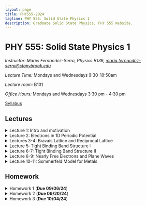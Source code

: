 ```yaml
---
layout: page
title: PHY555-2024
tagline: PHY 555: Solid State Physics 1
description: Graduate Solid State Physics, PHY 555 Website.
---
```


# PHY 555: Solid State Physics 1

*Instructor: Marivi Fernandez-Serra, Physics B139, maria.fernandez-serra@stonybrook.edu*  

*Lecture Time:* Mondays and Wednesdays 9:30-10:50am

*Lecture room:* B131

*Office Hours:* Mondays and Wednesdays 3:30 pm - 4:30 pm

[Syllabus](pages/syllabus.html)

## Lectures

<details>
  <summary>Lecture 1: Intro and motivation</summary>

<ul>
  <li> <a href="./pages/Lectures/L1/Lec1.pdf" target="_blank" rel="noopener noreferrer">Lecture 1 notes</a>  </li>
  <li> Readings: </li>
  <ul>
  <li> <a href="./pages/Lectures/L1/Anderson-MoreIsDifferent.pdf" target="_blank" rel="noopener noreferrer">More is Different, Phil Anderson</a> </li>
  <li> <a href="./pages/Lectures/L1/Vishik-TheJoyOfCondensedMatterPhysics.pdf" target="_blank" rel="noopener noreferrer">The Joy Of Condensed Matter Physics, Inna Vishik</a> </li>
  </ul>
</ul>
</details>

<details>
  <summary>Lecture 2: Electrons in 1D Periodic Potential</summary>

<ul>
  <li> <a href="./pages/Lectures/L2/L2.pdf" target="_blank" rel="noopener noreferrer">Lecture 2 notes</a>  </li>
  <li> Readings: </li>
  <ul>
  <li> Grosso and Parravicini, Chapter I.1 </li>
  </ul>
  <ul>
  <li> Ashcroft and Mermin, Chapter 8 </li>
  </ul>

  
</ul>
</details>

<details>
  <summary>Lectures 3-4: Bravais Lattice and Reciprocal Lattice</summary>

<ul>
  <li> <a href="./pages/Lectures/L3/L3.pdf" target="_blank" rel="noopener noreferrer">Lecture 3 notes</a>  </li>
   <li> <a href="./pages/Lectures/L3/L3-slides.pdf" target="_blank" rel="noopener noreferrer">Lecture 3 slides</a>  </li>
   
    <li> <a href="https://lampz.tugraz.at/~hadley/ss1/bzones/" target="_blank" rel="noopener noreferrer">Brilloin Zones and High Symmetry directions</a>  </li>
  <li> Readings: </li>
  <ul>
  <li> Grosso and Parravicini, Chapter II </li>
  </ul>
  <ul>
  <li> Ashcroft and Mermin, Chapters 4 & 5</li>
  </ul>
  <ul>
  <li> Cohen and Louie, Chapter II </li>
  </ul>


  
</ul>
</details>

<details>
  <summary>Lecture 5: Tight Binding Band Structure I</summary>

<ul>
  <li> <a href="./pages/Lectures/L5/L5.pdf" target="_blank" rel="noopener noreferrer">Lecture 5 notes</a>  </li>
  <li> Readings: </li>
  <ul>
  <li> Grosso and Parravicini, Chapter I.4 </li>
  </ul>
  <ul>
  <li> Ashcroft and Mermin, Chapter 10 </li>
  </ul>
  <ul>
  <li> Ziman, Chapter 3 </li>
  </ul>


  
</ul>
</details>

<details>
  <summary>Lecture 6-7: Tight Binding Band Structure II</summary>

<ul>
  <li> <a href="./pages/Lectures/L6/L6.pdf" target="_blank" rel="noopener noreferrer">Lecture 6 notes</a>  </li>
  
  <li> <a href="./pages/Lectures/L6/L6Slides.pdf" target="_blank" rel="noopener noreferrer">Lecture 6 slides</a>  </li>
  
  <li> <a href="./pages/Lectures/L6/Chadi-Cohen.pdf" target="_blank" rel="noopener noreferrer">Chadi-Cohen Paper</a>  </li>
  
  <li> <a href="https://github.com/rpmuller/TightBinding/blob/master/chadicohen.ipynb" target="_blank" rel="noopener noreferrer">Chadi-Cohen TB program</a>  </li>
  
  <li> Readings: </li>
  <ul>
  <li> Grosso and Parravicini, Chapter I.4 </li>
  </ul>
  <ul>
  <li> Ashcroft and Mermin, Chapter 10 </li>
  </ul>
  <ul>
  <li> Ziman, Chapter 3 </li>
  </ul>
  
</ul>
</details>

<details>
  <summary>Lecture 8-9: Nearly Free Electrons and Plane Waves</summary>

<ul>
  <li> <a href="./pages/Lectures/L8/L8.pdf" target="_blank" rel="noopener noreferrer">Lecture 8-9 notes</a>  </li>
  <li> <a href="./pages/Lectures/L8/Lec8-9-slides.pdf" target="_blank" rel="noopener noreferrer">Lecture 8-9 slides</a>  </li>
  <li> Readings: </li>
  <ul>
  <li> Grosso and Parravicini, Chapter I.5 </li>
  </ul>
  <ul>
  <li> Ashcroft and Mermin, Chapter 9 </li>
  </ul>
  <ul>
  <li> Ziman, Chapter 3 </li>
  </ul>

  
</ul>
</details>

<details>
  <summary>Lecture 10-11: Sommerfeld Model for Metals</summary>

<ul>
  <li> <a href="./pages/Lectures/L10/L10.pdf" target="_blank" rel="noopener noreferrer">Lecture 10-11 notes</a>  </li>
   <li> Readings: </li>
  <ul>
  <li> Grosso and Parravicini, Chapter III </li>
  </ul>
  <ul>
  <li> Ashcroft and Mermin, Chapter 2 </li>
  </ul>

  
</ul>
</details>


## Homework

<details>
  <summary>Homework 1 (<b>Due 09/06/24</b>)</summary>

<ul>
  <li><a href="./pages/HW/HW1.pdf" target="_blank" rel="noopener noreferrer">Homework 1</a> </li>
</ul>
</details>

<details>
  <summary>Homework 2 (<b>Due 09/20/24</b>)</summary>

<ul>
  <li><a href="./pages/HW/HW2.pdf" target="_blank" rel="noopener noreferrer">Homework 2</a> </li>
</ul>
</details>


<details>
  <summary>Homework 3 (<b>Due 10/04/24</b>)</summary>

<ul>
  <li><a href="./pages/HW/HW3.pdf" target="_blank" rel="noopener noreferrer">Homework 3</a> </li>
</ul>
</details>



